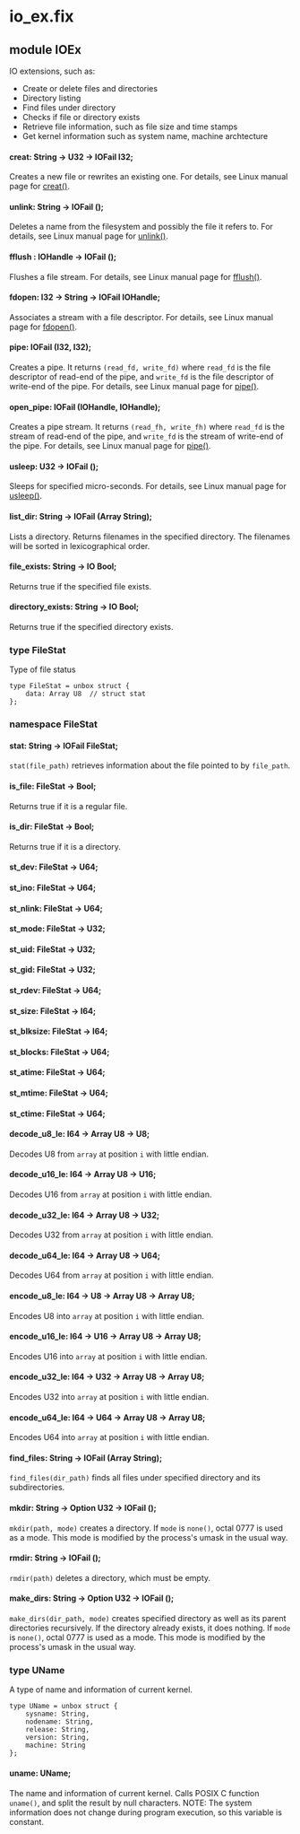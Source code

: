 # io_ex.fix

## module IOEx

IO extensions, such as:
- Create or delete files and directories
- Directory listing
- Find files under directory
- Checks if file or directory exists
- Retrieve file information, such as file size and time stamps
- Get kernel information such as system name, machine archtecture

#### creat: String -> U32 -> IOFail I32;

Creates a new file or rewrites an existing one.
For details, see Linux manual page for [creat()](https://man7.org/linux/man-pages/man3/creat.3p.html).

#### unlink: String -> IOFail ();

Deletes a name from the filesystem and possibly the file it refers to.
For details, see Linux manual page for [unlink()](https://man7.org/linux/man-pages/man2/unlink.2.html).

#### fflush : IOHandle -> IOFail ();

Flushes a file stream.
For details, see Linux manual page for [fflush()](https://man7.org/linux/man-pages/man3/fflush.3.html).

#### fdopen: I32 -> String -> IOFail IOHandle;

Associates a stream with a file descriptor.
For details, see Linux manual page for [fdopen()](https://man7.org/linux/man-pages/man3/fdopen.3p.html).

#### pipe: IOFail (I32, I32);

Creates a pipe. It returns `(read_fd, write_fd)` where `read_fd` is the file descriptor of
read-end of the pipe, and `write_fd` is the file descriptor of write-end of the pipe.
For details, see Linux manual page for [pipe()](https://man7.org/linux/man-pages/man2/pipe.2.html).

#### open_pipe: IOFail (IOHandle, IOHandle);

Creates a pipe stream. It returns `(read_fh, write_fh)` where `read_fd` is the stream of
read-end of the pipe, and `write_fd` is the stream of write-end of the pipe.
For details, see Linux manual page for [pipe()](https://man7.org/linux/man-pages/man2/pipe.2.html).

#### usleep: U32 -> IOFail ();

Sleeps for specified micro-seconds.
For details, see Linux manual page for [usleep()](https://man7.org/linux/man-pages/man3/usleep.3.html).

#### list_dir: String -> IOFail (Array String);

Lists a directory.
Returns filenames in the specified directory.
The filenames will be sorted in lexicographical order.

#### file_exists: String -> IO Bool;

Returns true if the specified file exists.

#### directory_exists: String -> IO Bool;

Returns true if the specified directory exists.

### type FileStat

Type of file status

```
type FileStat = unbox struct {
    data: Array U8  // struct stat
};
```
### namespace FileStat

#### stat: String -> IOFail FileStat;

`stat(file_path)` retrieves information about the file pointed to by `file_path`.

#### is_file: FileStat -> Bool;

Returns true if it is a regular file.

#### is_dir: FileStat -> Bool;

Returns true if it is a directory.

#### st_dev: FileStat -> U64;

#### st_ino: FileStat -> U64;

#### st_nlink: FileStat -> U64;

#### st_mode: FileStat -> U32;

#### st_uid: FileStat -> U32;

#### st_gid: FileStat -> U32;

#### st_rdev: FileStat -> U64;

#### st_size: FileStat -> I64;

#### st_blksize: FileStat -> I64;

#### st_blocks: FileStat -> U64;

#### st_atime: FileStat -> U64;

#### st_mtime: FileStat -> U64;

#### st_ctime: FileStat -> U64;

#### decode_u8_le: I64 -> Array U8 -> U8;

Decodes U8 from `array` at position `i` with little endian.

#### decode_u16_le: I64 -> Array U8 -> U16;

Decodes U16 from `array` at position `i` with little endian.

#### decode_u32_le: I64 -> Array U8 -> U32;

Decodes U32 from `array` at position `i` with little endian.

#### decode_u64_le: I64 -> Array U8 -> U64;

Decodes U64 from `array` at position `i` with little endian.

#### encode_u8_le: I64 -> U8 -> Array U8 -> Array U8;

Encodes U8 into `array` at position `i` with little endian.

#### encode_u16_le: I64 -> U16 -> Array U8 -> Array U8;

Encodes U16 into `array` at position `i` with little endian.

#### encode_u32_le: I64 -> U32 -> Array U8 -> Array U8;

Encodes U32 into `array` at position `i` with little endian.

#### encode_u64_le: I64 -> U64 -> Array U8 -> Array U8;

Encodes U64 into `array` at position `i` with little endian.

#### find_files: String -> IOFail (Array String);

`find_files(dir_path)` finds all files under
specified directory and its subdirectories.

#### mkdir: String -> Option U32 -> IOFail ();

`mkdir(path, mode)` creates a directory.
If `mode` is `none()`, octal 0777 is used as a mode.
This mode is modified by the process's umask in the usual way.

#### rmdir: String -> IOFail ();

`rmdir(path)` deletes a directory, which must be empty.

#### make_dirs: String -> Option U32 -> IOFail ();

`make_dirs(dir_path, mode)` creates specified directory
as well as its parent directories recursively.
If the directory already exists, it does nothing.
If `mode` is `none()`, octal 0777 is used as a mode.
This mode is modified by the process's umask in the usual way.

### type UName

A type of name and information of current kernel.

```
type UName = unbox struct {
    sysname: String,
    nodename: String,
    release: String,
    version: String,
    machine: String
};
```
#### uname: UName;

The name and information of current kernel.
Calls POSIX C function `uname()`, and split the result by null characters.
NOTE: The system information does not change during program execution,
so this variable is constant.

